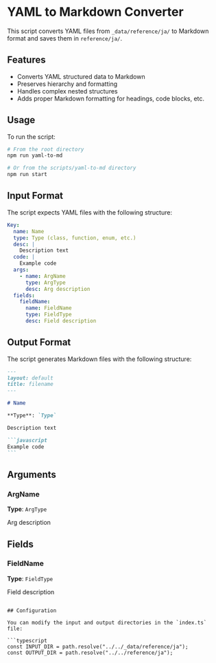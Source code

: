 # YAML to Markdown Converter

This script converts YAML files from `_data/reference/ja/` to Markdown format and saves them in `reference/ja/`.

## Features

- Converts YAML structured data to Markdown
- Preserves hierarchy and formatting
- Handles complex nested structures
- Adds proper Markdown formatting for headings, code blocks, etc.

## Usage

To run the script:

```bash
# From the root directory
npm run yaml-to-md

# Or from the scripts/yaml-to-md directory
npm run start
```

## Input Format

The script expects YAML files with the following structure:

```yaml
Key:
  name: Name
  type: Type (class, function, enum, etc.)
  desc: |
    Description text
  code: |
    Example code
  args:
    - name: ArgName
      type: ArgType
      desc: Arg description
  fields:
    fieldName:
      name: FieldName
      type: FieldType
      desc: Field description
```

## Output Format

The script generates Markdown files with the following structure:

````markdown
---
layout: default
title: filename
---

# Name

**Type**: `Type`

Description text

```javascript
Example code
```
````

## Arguments

### ArgName

**Type**: `ArgType`

Arg description

## Fields

### FieldName

**Type**: `FieldType`

Field description

````

## Configuration

You can modify the input and output directories in the `index.ts` file:

```typescript
const INPUT_DIR = path.resolve("../../_data/reference/ja");
const OUTPUT_DIR = path.resolve("../../reference/ja");
````
